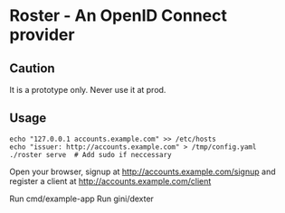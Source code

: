 # Roster - An OpenID Connect provider

## Caution

It is a prototype only. Never use it at prod.

## Usage

```shell
echo "127.0.0.1	accounts.example.com" >> /etc/hosts
echo "issuer: http://accounts.example.com" > /tmp/config.yaml
./roster serve  # Add sudo if neccessary
```

Open your browser, signup at http://accounts.example.com/signup and register a client at http://accounts.example.com/client

Run cmd/example-app
Run gini/dexter

